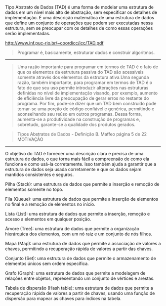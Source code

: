 Tipo Abstrato de Dados (TAD) é uma forma de modelar uma estrutura de dados em um nível mais alto de abstração, sem especificar os detalhes de implementação. É uma descrição matemática de uma estrutura de dados que define um conjunto de operações que podem ser executadas nessa estrutura, sem se preocupar com os detalhes de como essas operações serão implementadas.

http://www.inf.puc-rio.br/~coordicc/icc/TAD.pdf

> Programar é, basicamente, estruturar dados e construir algoritmos.

---

>Uma razão importante para programar em termos de TAD é o fato de que os elementos da estrutura passiva
do TAD são acessíveis somente através dos elementos da estrutura ativa.Uma segunda razão, também importante, para programar em termos de TAD é o fato de que seu uso permite introduzir alterações nas estruturas definidas no nível de implementação visando, por exemplo, aumento de
eficiência livre da preocupação de gerar erros no restante do programa.
>Por fim, pode-se dizer que um TAD bem construído pode tornar-se uma porção de código confiável e
genérica, permitindo e aconselhando seu reúso em outros programas. Dessa forma, aumenta-se a
produtividade na construção de programas e, sobretudo, garante-se a qualidade dos produtos gerados.

>Tipos Abstratos de Dados - Definição B. Maffeo página 5 de 22
MOTIVAÇÃO

---

O objetivo do TAD é fornecer uma descrição clara e precisa de uma estrutura de dados, o que torna mais fácil a compreensão de como ela funciona e como usá-la corretamente. Isso também ajuda a garantir que a estrutura de dados seja usada corretamente e que os dados sejam mantidos consistentes e seguros.

Pilha (Stack): uma estrutura de dados que permite a inserção e remoção de elementos somente no topo.

Fila (Queue): uma estrutura de dados que permite a inserção de elementos no final e a remoção de elementos no início.

Lista (List): uma estrutura de dados que permite a inserção, remoção e acesso a elementos em qualquer posição.

Árvore (Tree): uma estrutura de dados que permite a organização hierárquica dos elementos, com um nó raiz e um conjunto de nós filhos.

Mapa (Map): uma estrutura de dados que permite a associação de valores a chaves, permitindo a recuperação rápida de valores a partir das chaves.

Conjunto (Set): uma estrutura de dados que permite o armazenamento de elementos únicos sem ordem específica.

Grafo (Graph): uma estrutura de dados que permite a modelagem de relações entre objetos, representando um conjunto de vértices e arestas.

Tabela de dispersão (Hash table): uma estrutura de dados que permite a recuperação rápida de valores a partir de chaves, usando uma função de dispersão para mapear as chaves para índices na tabela.